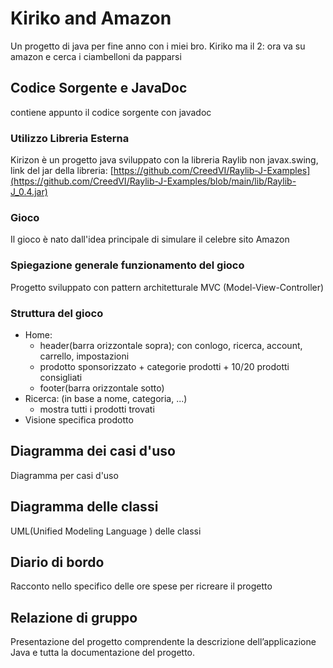 # Kiriko and Amazon

Un progetto di java per fine anno con i miei bro.
Kiriko ma il 2: ora va su amazon e cerca i ciambelloni da papparsi

## Codice Sorgente e JavaDoc
contiene appunto il codice sorgente con javadoc
### Utilizzo Libreria Esterna
Kirizon è un progetto java sviluppato con la libreria Raylib non javax.swing, link del jar della libreria:
[https://github.com/CreedVI/Raylib-J-Examples](https://github.com/CreedVI/Raylib-J-Examples/blob/main/lib/Raylib-J_0.4.jar)

### Gioco
Il gioco è nato dall'idea principale di simulare il celebre sito Amazon

### Spiegazione generale funzionamento del gioco
Progetto sviluppato con pattern architetturale MVC (Model-View-Controller)

### Struttura del gioco
- Home:
  - header(barra orizzontale sopra); con conlogo, ricerca, account, carrello, impostazioni
  - prodotto sponsorizzato + categorie prodotti + 10/20 prodotti consigliati
  - footer(barra orizzontale sotto)
- Ricerca: (in base a nome, categoria, ...)
  -  mostra tutti i prodotti trovati
- Visione specifica prodotto

## Diagramma dei casi d'uso
Diagramma per casi d'uso

## Diagramma delle classi
UML(Unified Modeling Language ) delle classi

## Diario di bordo
Racconto nello specifico delle ore spese per ricreare il progetto

## Relazione di gruppo
Presentazione del progetto comprendente la descrizione dell’applicazione Java e tutta la documentazione del progetto.
